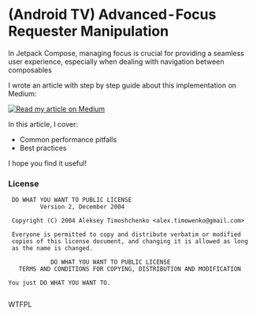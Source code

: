 # (Android TV) Advanced - Focus Requester Manipulation

In Jetpack Compose, managing focus is crucial for providing a seamless user experience, especially when dealing with navigation between composables

I wrote an article with step by step guide about this implementation on Medium:

[![Read my article on Medium](https://miro.medium.com/v2/resize:fit:4800/format:webp/1*3510X7h7pyNM1x4C_Rf1WA.jpeg)](https://oleksii-tym.medium.com/android-tv-advanced-focus-requester-manipulation-7569e818a734)

In this article, I cover:
- Common performance pitfalls
- Best practices 

I hope you find it useful!

### License
```
 DO WHAT YOU WANT TO PUBLIC LICENSE 
         Version 2, December 2004 

 Copyright (C) 2004 Aleksey Timoshchenko <alex.timowenko@gmail.com>

 Everyone is permitted to copy and distribute verbatim or modified 
 copies of this license document, and changing it is allowed as long 
 as the name is changed. 

            DO WHAT YOU WANT TO PUBLIC LICENSE 
   TERMS AND CONDITIONS FOR COPYING, DISTRIBUTION AND MODIFICATION 

You just DO WHAT YOU WANT TO.
  
```
<a href="http://www.wtfpl.net/"><img
       src="http://www.wtfpl.net/wp-content/uploads/2012/12/wtfpl-badge-4.png"
       width="80" height="15" alt="WTFPL" /></a>
